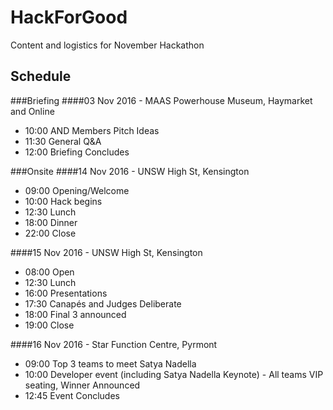# HackForGood
Content and logistics for November Hackathon

## Schedule
###Briefing
####03 Nov 2016 - MAAS Powerhouse Museum, Haymarket and Online
- 10:00 AND Members Pitch Ideas
- 11:30 General Q&A
- 12:00 Briefing Concludes
 
###Onsite
####14 Nov 2016 - UNSW High St, Kensington
- 09:00 Opening/Welcome
- 10:00 Hack begins
- 12:30 Lunch
- 18:00 Dinner
- 22:00 Close 

####15 Nov 2016 - UNSW High St, Kensington
- 08:00 Open
- 12:30 Lunch
- 16:00 Presentations
- 17:30 Canapés and Judges Deliberate
- 18:00 Final 3 announced
- 19:00 Close

####16 Nov 2016 - Star Function Centre, Pyrmont
- 09:00 Top 3 teams to meet Satya Nadella
- 10:00 Developer event (including Satya Nadella Keynote) - All teams VIP seating, Winner Announced
- 12:45 Event Concludes
